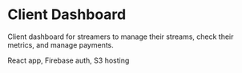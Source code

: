 # Client Dashboard
Client dashboard for streamers to manage their streams, check their metrics, and manage payments.

React app, Firebase auth, S3 hosting
